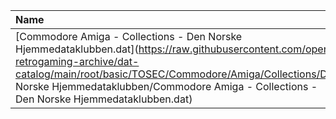 |Name|Size|
|:---|---:|
|[Commodore Amiga - Collections - Den Norske Hjemmedataklubben.dat](https://raw.githubusercontent.com/open-retrogaming-archive/dat-catalog/main/root/basic/TOSEC/Commodore/Amiga/Collections/Den Norske Hjemmedataklubben/Commodore Amiga - Collections - Den Norske Hjemmedataklubben.dat)|5889|
